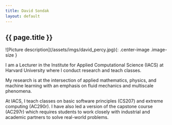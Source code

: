 ```yaml
---
title: David Sondak
layout: default
---
```

## {{ page.title }}

<div class="row">
<div class="col-1 col-s-1" markdown="1">
![Picture description](/assets/imgs/david_percy.jpg){: .center-image .image-size }
</div>
<div class="col-2 col-s-2" markdown="1">
<p>
I am a Lecturer in the Institute for Applied Computational Science (IACS) at Harvard University where I conduct research and teach
classes.
</p>

<p>
My research is at the intersection of applied mathematics, physics, and machine learning with an emphasis on fluid
mechanics and multiscale phenomena.
</p>

<p>
At IACS, I teach classes on basic software principles (CS207) and extreme computing
(AC290r).  I have also led a version of the capstone course (AC297r) which requires students to work closely with industrial
and academic partners to solve real-world problems.
</p>
</div>
</div>

<!--
  <div class="col-md-12" markdown="1">
## Teaching Interests
* Classes
  * Applied mathematics (PDEs, ODEs)
  * Numerical methods and analysis
  * Fluid mechanics
  * Scientific software
* Interactive learning
</div>
-->

<!--
### Contact
Email: dsondak@seas.harvard.edu 

Office:  Maxwell-Dworkin G111

Github: github.com/dsondak 

<img height="300px" src="/assets/imgs/david_percy.jpg">
![Picture description](/assets/imgs/david_percy.jpg#right)
-->
